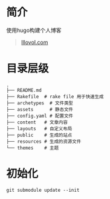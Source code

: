 # 简介
使用hugo构建个人博客
>[lllovol.com](lllovol.com)

# 目录层级

    .
    ├── README.md 
    ├── Rakefile  # rake file 用于快速生成
    ├── archetypes  # 文件类型
    ├── assets      # 静态文件
    ├── config.yaml # 配置文件
    ├── content   # 文章内容
    ├── layouts   # 自定义布局
    ├── public    # 生成的站点
    ├── resources # 生成的资源文件
    └── themes    # 主题

# 初始化
`git submodule update --init`
